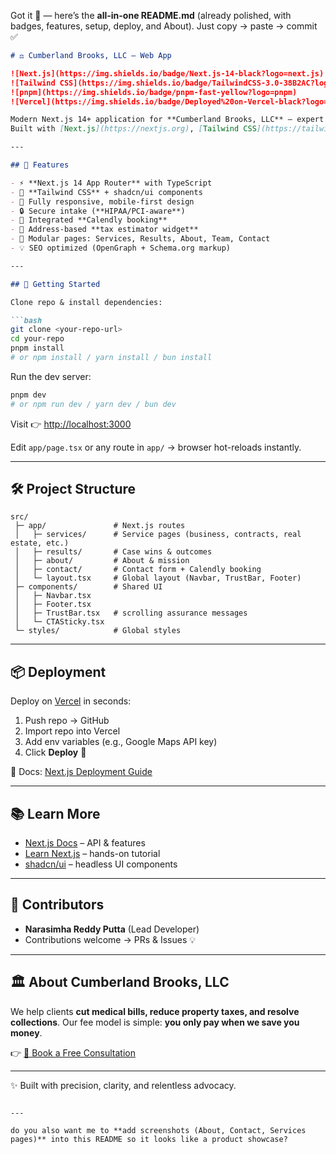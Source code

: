 Got it 🚀 — here’s the **all-in-one README.md** (already polished, with badges, features, setup, deploy, and About).
Just copy → paste → commit ✅

````markdown
# ⚖️ Cumberland Brooks, LLC – Web App  

![Next.js](https://img.shields.io/badge/Next.js-14-black?logo=next.js)  
![Tailwind CSS](https://img.shields.io/badge/TailwindCSS-3.0-38B2AC?logo=tailwind-css&logoColor=white)  
![pnpm](https://img.shields.io/badge/pnpm-fast-yellow?logo=pnpm)  
![Vercel](https://img.shields.io/badge/Deployed%20on-Vercel-black?logo=vercel)  

Modern Next.js 14+ application for **Cumberland Brooks, LLC** — expert negotiators delivering **real savings with no upfront fees**.  
Built with [Next.js](https://nextjs.org), [Tailwind CSS](https://tailwindcss.com), and [shadcn/ui](https://ui.shadcn.com).  

---

## 🌟 Features

- ⚡ **Next.js 14 App Router** with TypeScript  
- 🎨 **Tailwind CSS** + shadcn/ui components  
- 📱 Fully responsive, mobile-first design  
- 🔒 Secure intake (**HIPAA/PCI-aware**)  
- 📅 Integrated **Calendly booking**  
- 🧾 Address-based **tax estimator widget**  
- 🧩 Modular pages: Services, Results, About, Team, Contact  
- 💡 SEO optimized (OpenGraph + Schema.org markup)  

---

## 🚀 Getting Started

Clone repo & install dependencies:

```bash
git clone <your-repo-url>
cd your-repo
pnpm install
# or npm install / yarn install / bun install
````

Run the dev server:

```bash
pnpm dev
# or npm run dev / yarn dev / bun dev
```

Visit 👉 [http://localhost:3000](http://localhost:3000)

Edit `app/page.tsx` or any route in `app/` → browser hot-reloads instantly.

---

## 🛠️ Project Structure

```
src/
 ├─ app/               # Next.js routes
 │   ├─ services/      # Service pages (business, contracts, real estate, etc.)
 │   ├─ results/       # Case wins & outcomes
 │   ├─ about/         # About & mission
 │   ├─ contact/       # Contact form + Calendly booking
 │   └─ layout.tsx     # Global layout (Navbar, TrustBar, Footer)
 ├─ components/        # Shared UI
 │   ├─ Navbar.tsx
 │   ├─ Footer.tsx
 │   ├─ TrustBar.tsx   # scrolling assurance messages
 │   └─ CTASticky.tsx
 └─ styles/            # Global styles
```

---

## 📦 Deployment

Deploy on [Vercel](https://vercel.com) in seconds:

1. Push repo → GitHub
2. Import repo into Vercel
3. Add env variables (e.g., Google Maps API key)
4. Click **Deploy** 🚀

📖 Docs: [Next.js Deployment Guide](https://nextjs.org/docs/app/building-your-application/deploying)

---

## 📚 Learn More

* [Next.js Docs](https://nextjs.org/docs) – API & features
* [Learn Next.js](https://nextjs.org/learn) – hands-on tutorial
* [shadcn/ui](https://ui.shadcn.com) – headless UI components

---

## 👥 Contributors

* **Narasimha Reddy Putta** (Lead Developer)
* Contributions welcome → PRs & Issues 💡

---

## 🏛️ About Cumberland Brooks, LLC

We help clients **cut medical bills, reduce property taxes, and resolve collections**.
Our fee model is simple: **you only pay when we save you money**.

👉 [📅 Book a Free Consultation](https://calendly.com/narasimhareddyputta999/15min)

---

✨ Built with precision, clarity, and relentless advocacy.

```

---

do you also want me to **add screenshots (About, Contact, Services pages)** into this README so it looks like a product showcase?
```
